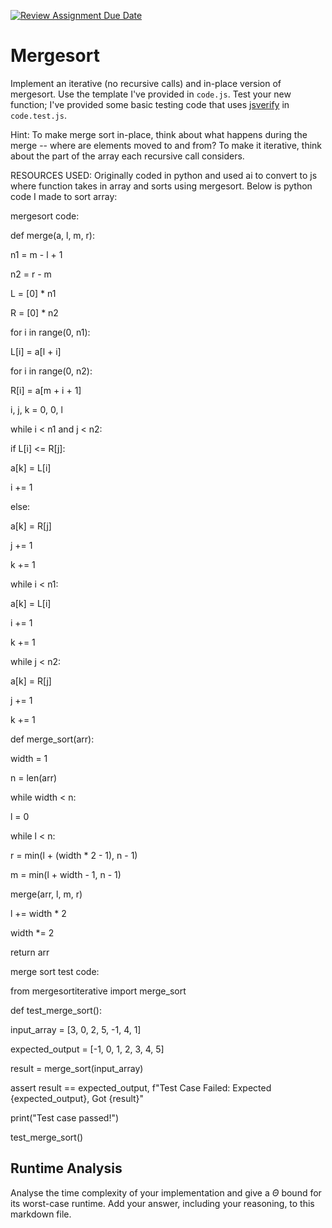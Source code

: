 [![Review Assignment Due Date](https://classroom.github.com/assets/deadline-readme-button-24ddc0f5d75046c5622901739e7c5dd533143b0c8e959d652212380cedb1ea36.svg)](https://classroom.github.com/a/1uurLsu5)
# Mergesort

Implement an iterative (no recursive calls) and in-place version of mergesort.
Use the template I've provided in `code.js`. Test your new function; I've
provided some basic testing code that uses
[jsverify](https://jsverify.github.io/) in `code.test.js`.

Hint: To make merge sort in-place, think about what happens during the merge --
where are elements moved to and from? To make it iterative, think about the
part of the array each recursive call considers.

RESOURCES USED: Originally coded in python and used ai to convert to js where function takes in array and sorts using mergesort. Below is python code I made to sort array:

mergesort code:

def merge(a, l, m, r):

n1 = m - l + 1
   
n2 = r - m
    
L = [0] * n1
    
R = [0] * n2
    
for i in range(0, n1):
        
L[i] = a[l + i]
    
for i in range(0, n2):
        
R[i] = a[m + i + 1]

i, j, k = 0, 0, l
    
while i < n1 and j < n2:
        
if L[i] <= R[j]:
            
a[k] = L[i]
            
i += 1
        
else:
            
a[k] = R[j]
            
j += 1
        
k += 1

while i < n1:
        
a[k] = L[i]
        
i += 1
        
k += 1

while j < n2:
        
a[k] = R[j]
        
j += 1
        
k += 1


def merge_sort(arr):
    
width = 1
    
n = len(arr)
    
while width < n:
        
l = 0
        
while l < n:
            
r = min(l + (width * 2 - 1), n - 1)
            
m = min(l + width - 1, n - 1)
            
merge(arr, l, m, r)
            
l += width * 2
        
width *= 2
    
return arr






merge sort test code:

from mergesortiterative import merge_sort

def test_merge_sort():

input_array = [3, 0, 2, 5, -1, 4, 1]

expected_output = [-1, 0, 1, 2, 3, 4, 5]

result = merge_sort(input_array)

assert result == expected_output, f"Test Case Failed: Expected {expected_output}, Got {result}"

print("Test case passed!")

test_merge_sort()




## Runtime Analysis

Analyse the time complexity of your implementation and give a $\Theta$ bound for
its worst-case runtime. Add your answer, including your reasoning, to this
markdown file.

